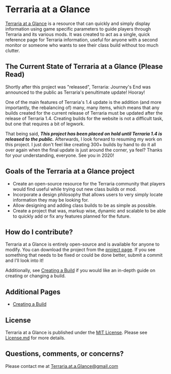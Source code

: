 # Terraria at a Glance
[Terraria at a Glance](https://marotheit.github.io/Terraria-at-a-Glance/) is a resource that can quickly and simply display information using game specific parameters to guide players through Terraria and its various mods. It was created to act as a single, quick reference page for Terraria information, useful for anyone with a second monitor or someone who wants to see their class build without too much clutter.

## The Current State of Terraria at a Glance (Please Read)
Shortly after this project was "released", Terraria: Journey's End was announced to the public as Terraria's penultimate update! Hooray!

One of the main features of Terraria's 1.4 update is the addition (and more importantly, the rebalancing of) many, many items, which means that any builds created for the current release of Terraria must be updated after the release of Terraria 1.4. Creating builds for the website is not a difficult task, but one that requires a bit of legwork.

That being said, ___This project has been placed on hold until Terraria 1.4 is released to the public.___ Afterwards, I look forward to resuming my work on this project. I just don't feel like creating 300+ builds by hand to do it all over again when the final update is just around the corner, ya feel? Thanks for your understanding, everyone. See you in 2020!
  
## Goals of the Terraria at a Glance project
* Create an open-source resource for the Terraria community that players would find useful while trying out new class builds or mod.
* Incorporate a design philosophy that allows users to very simply locate information they may be looking for.
* Allow designing and adding class builds to be as simple as possible.
* Create a project that was, markup wise, dynamic and scalable to be able to quickly add or fix any features planned for the future.

## How do I contribute?
Terraria at a Glance is entirely open-source and is available for anyone to modify. You can download the project from the [project page](https://github.com/Marotheit/Terraria-at-a-Glance). If you see something that needs to be fixed or could be done better, submit a commit and I'll look into it!

Additionally, see [Creating a Build](https://github.com/Marotheit/Terraria-at-a-Glance/wiki/Creating-a-Build) if you would like an in-depth guide on creating or changing a build.

## Additional Pages

* [Creating a Build](https://github.com/Marotheit/Terraria-at-a-Glance/wiki/Creating-a-Build)

## License
Terraria at a Glance is published under the [MIT License](https://choosealicense.com/licenses/mit/). Please see [License.md](https://github.com/Marotheit/Terraria-at-a-Glance/blob/master/LICENSE) for more details.

## Questions, comments, or concerns?
Please contact me at [Terraria.at.a.Glance@gmail.com](mailto:Terraria.at.a.Glance@gmail.com)
